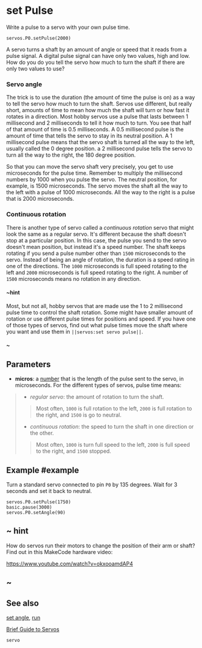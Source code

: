 # set Pulse

Write a pulse to a servo with your own pulse time.

```sig
servos.P0.setPulse(2000)
```

A servo turns a shaft by an amount of angle or speed that it reads from a pulse signal. A digital
pulse signal can have only two values, high and low. How do you do you tell the servo how much
to turn the shaft if there are only two values to use?

### Servo angle

The trick is to use the duration (the amount of time the pulse is on) as a way to tell the servo
how much to turn the shaft. Servos use different, but really short, amounts of time to mean how much the shaft will turn or how fast it rotates in a direction. Most hobby servos use a pulse that lasts between 1 millisecond and 2 milliseconds to tell it how much to turn. You see that half of that amount of time is 0.5 milliseconds. A 0.5 millisecond pulse is the amount of time that tells the servo to stay in its neutral position. A 1 millisecond pulse means that the servo shaft is turned all the way to the left, usually called the 0 degree position. a 2 millisecond pulse tells the servo to turn all the way to the right, the 180 degree position.

So that you can move the servo shaft very precisely, you get to use microseconds for the pulse time. Remember to multiply the millisecond numbers by 1000 when you pulse the servo. The neutral position, for example, is 1500 microseconds. The servo moves the shaft all the way to the left with a pulse of 1000 microseconds. All the way to the right is a pulse that is 2000 microseconds.

### Continuous rotation

There is another type of servo called a _continuous rotation_ servo that might look the same as a regular servo. It's different because the shaft doesn't stop at a particular position. In this case, the pulse you send to the servo doesn't mean position, but instead it's a speed number. The shaft keeps rotating if you send a pulse number other than `1500` microseconds to the servo. Instead of being an angle of rotation, the duration is a speed rating in one of the directions. The `1000` microseconds is full speed rotating to the left and `2000` microseconds is full speed rotating to the right. A number of `1500` microseconds means no rotation in any direction.

#### ~hint

Most, but not all, hobby servos that are made use the 1 to 2 millisecond pulse time to control the shaft rotation. Some might have smaller amount of rotation or use different pulse times for positions and speed. If you have one of those types of servos, find out what pulse times move the shaft where you want and use them in ``||servos:set servo pulse||``.

#### ~

## Parameters

* **micros**: a [number](types/number) that is the length of the pulse sent to the servo, in microseconds. For the different types of servos, pulse time means:
> * _regular servo_: the amount of rotation to turn the shaft.
>>Most often, `1000` is full rotation to the left, `2000` is full rotation to the right, and `1500` is go to neutral.
> * _continuous rotation_: the speed to turn the shaft in one direction or the other.
>>Most often, `1000` is turn full speed to the left, `2000` is full speed to the right, and `1500` stopped.

## Example #example

Turn a standard servo connected to pin `P0` by 135 degrees. Wait for 3 seconds and set it back to neutral.

```blocks
servos.P0.setPulse(1750)
basic.pause(3000)
servos.P0.setAngle(90)
```

## ~ hint

How do servos run their motors to change the position of their arm or shaft? Find out in this MakeCode hardware video:

https://www.youtube.com/watch?v=okxooamdAP4

## ~

## See also

[set angle](/reference/servos/set-angle),
[run](/reference/servos/run)

[Brief Guide to Servos](https://www.kitronik.co.uk/pdf/a-brief-guide-to-servos.pdf)

```package
servo
```
